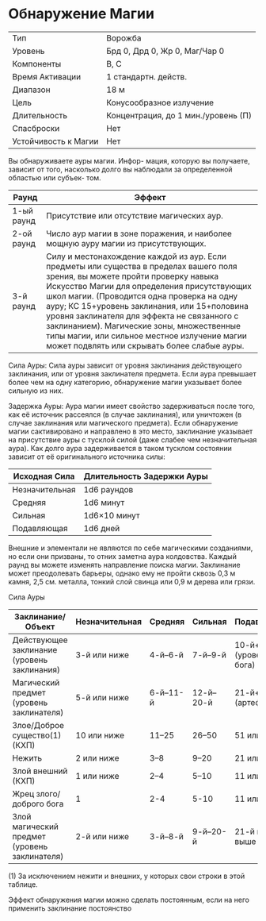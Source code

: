# Обнаружение Магии

|                      |                                     |
| -------------------- | ----------------------------------- |
| Тип                  | Ворожба                             |
| Уровень              | Брд 0, Дрд 0, Жр 0, Маг/Чар 0       |
| Компоненты           | В, С                                |
| Время Активации      | 1 стандартн. действ.                |
| Диапазон             | 18 м                                |
| Цель                 | Конусообразное излучение            |
| Длительность         | Концентрация, до 1 мин./уровень (П) |
| Спасброски           | Нет                                 |
| Устойчивость к Магии | Нет                                 | 

Вы обнаруживаете ауры магии. Инфор-
мация, которую вы получаете, зависит
от того, насколько долго вы наблюдали
за определенной областью или субъек-
том.

| Раунд      | Эффект                                                                                                                                                                                                                                                                                                                                                                                                                                                                   |
| ---------- | ------------------------------------------------------------------------------------------------------------------------------------------------------------------------------------------------------------------------------------------------------------------------------------------------------------------------------------------------------------------------------------------------------------------------------------------------------------------------ |
| 1-ый раунд | Присутствие или отсутствие магических аур.                                                                                                                                                                                                                                                                                                                                                                                                                               |
| 2-ой раунд | Число аур магии в зоне поражения, и наиболее мощную ауру магии из присутствующих.                                                                                                                                                                                                                                                                                                                                                                                        |
| 3-й раунд  | Силу и местонахождение каждой из аур. Если предметы или существа в пределах вашего поля зрения, вы можете пройти проверку навыка Искусство Магии для определения присутствующих школ магии. (Проводится одна проверка на одну ауру; КС 15+уровень заклинания, или 15+половина уровня заклинателя для эффекта не связанного с заклинанием). Магические зоны, множественные типы магии, или сильное местное излучение магии может подвлять или скрывать более слабые ауры. | 


Сила Ауры: Сила ауры зависит от уровня заклинания действующего заклинания, или от уровня заклинателя предмета. Если аура превышает более чем на одну категорию, обнаружение магии указывает более сильную из них.

Задержка Ауры: Аура магии имеет свойство задерживаться после того, как её источник рассеялся (в случае заклинания), или уничтожен (в случае заклинания или магического предмета). Если обнаружение магии сактивировано и направлено в это место, заклинание указывает на присутствие ауры с тусклой силой (даже слабее чем незначительная аура). Как долго аура задерживается в таком тусклом состоянии зависит от её оригинального источника силы:

| Исходная Сила  | Длительность Задержки Ауры |
| -------------- | -------------------------- |
| Незначительная | 1d6 раундов                |
| Средняя        | 1d6 минут                  |
| Сильная        | 1d6×10 минут               |
| Подавляющая    | 1d6 дней                   |

Внешние и элементали не являются по себе магическими созданиями, но если они призваны, то отних заметна аура колдовства. Каждый раунд вы можете изменять направление поиска магии. Заклинание может преодолевать барьеры, однако ему не пройти сквозь 0,3 м камня, 2,5 см. металла, тонкий слой свинца или 0,9 м дерева или грязи.

Сила Ауры

| Заклинание/Объект                              | Незначительная | Средняя  | Сильная   | Подавляющая          |
| ---------------------------------------------- | -------------- | -------- | --------- | -------------------- |
| Действующее  заклинание (уровень заклинания)   | 3-й или ниже   | 4-й–6-й  | 7-й–9-й   | 10-й+ (уровень бога) |
| Магический предмет   (уровень заклинателя)     | 5-й или ниже   | 6-й–11-й | 12-й–20-й | 21-й+ (артефакт)     |
| Злое/Доброе существо(1) (КХП)                  | 10 или ниже    | 11–25    | 26–50     | 51 или выше          |
| Нежить                                         | 2 или ниже     | 3–8      | 9–20      | 21 или выше          |
| Злой внешний (КХП)                             | 1 или ниже     | 2–4      | 5–10      | 11 или выше          |
| Жрец злого/доброго бога                        | 1              | 2-4      | 5-10      | 11 или выше          |
| Злой магический  предмет (уровень заклинателя) | 2-й или ниже   | 3-й–8-й  | 9-й–20-й  | 21-й или выше        |

(1) За исключением нежити и внешних, у которых свои строки в этой таблице.


Эффект обнаружения магии можно сделать постоянным, если на него применить заклинание постоянство